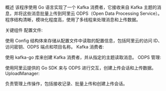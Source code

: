 概述
该程序使用 Go 语言实现了一个 Kafka 消费者，它接收来自 Kafka 主题的消息，并将这些消息批量上传到阿里云 ODPS（Open Data Processing Service）。程序结构清晰，模块化程度高，使用了多线程来处理消息和上传数据。

关键组件
配置文件:

使用 Config 结构体来存储从配置文件中读取的配置信息，包括阿里云的访问 ID、访问密钥、ODPS 端点和项目名称。
Kafka 消费者:

使用 kafka-go 库来创建 Kafka 消费者，并从指定的主题读取消息。
ODPS 管理:

使用阿里云提供的 Go SDK 来与 ODPS 进行交互，创建上传会话和上传数据。
UploadManager:

负责管理上传操作，包括接收记录、批量上传和创建上传会话。